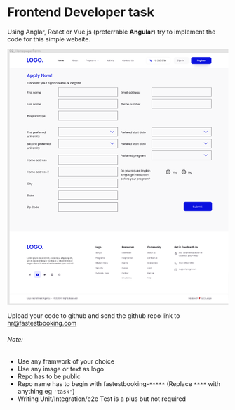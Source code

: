 # Frontend Developer task

Using Anglar, React or Vue.js (preferrable **Angular**) try to implement the code for this simple website.



![University Application](https://github.com/fastestbooking/hiring-tasks/blob/854aee2f9a7cf09174530d33ddb1ea86ef89c36a/frontend-task-screenshot.png "University Application System")


Upload your code to github and send the github repo link to hr@fastestbooking.com

###### Note: 

  * Use any framwork of your choice
  * Use any image or text as logo
  * Repo has to be public
  * Repo name has to begin with fastestbooking-`*****` (Replace `****` with anything eg `'task'`)
  * Writing Unit/Integration/e2e Test is a plus but not required
